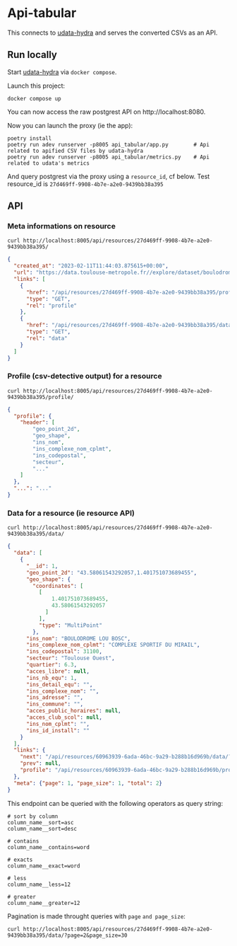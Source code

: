 # Api-tabular

This connects to [udata-hydra](https://github.com/etalab/udata-hydra) and serves the converted CSVs as an API.

## Run locally

Start [udata-hydra](https://github.com/etalab/udata-hydra) via `docker compose`.

Launch this project:

```shell
docker compose up
```

You can now access the raw postgrest API on http://localhost:8080.

Now you can launch the proxy (ie the app):

```
poetry install
poetry run adev runserver -p8005 api_tabular/app.py        # Api related to apified CSV files by udata-hydra
poetry run adev runserver -p8005 api_tabular/metrics.py    # Api related to udata's metrics
```

And query postgrest via the proxy using a `resource_id`, cf below. Test resource_id is `27d469ff-9908-4b7e-a2e0-9439bb38a395`

## API

### Meta informations on resource

```shell
curl http://localhost:8005/api/resources/27d469ff-9908-4b7e-a2e0-9439bb38a395/
```

```json
{
  "created_at": "2023-02-11T11:44:03.875615+00:00",
  "url": "https://data.toulouse-metropole.fr//explore/dataset/boulodromes/download?format=csv&timezone=Europe/Berlin&use_labels_for_header=false",
  "links": [
    {
      "href": "/api/resources/27d469ff-9908-4b7e-a2e0-9439bb38a395/profile/",
      "type": "GET",
      "rel": "profile"
    },
    {
      "href": "/api/resources/27d469ff-9908-4b7e-a2e0-9439bb38a395/data/",
      "type": "GET",
      "rel": "data"
    }
  ]
}
```

### Profile (csv-detective output) for a resource

```shell
curl http://localhost:8005/api/resources/27d469ff-9908-4b7e-a2e0-9439bb38a395/profile/
```

```json
{
  "profile": {
    "header": [
        "geo_point_2d",
        "geo_shape",
        "ins_nom",
        "ins_complexe_nom_cplmt",
        "ins_codepostal",
        "secteur",
        "..."
    ]
  },
  "...": "..."
}
```

### Data for a resource (ie resource API)

```shell
curl http://localhost:8005/api/resources/27d469ff-9908-4b7e-a2e0-9439bb38a395/data/
```

```json
{
  "data": [
    {
      "__id": 1,
      "geo_point_2d": "43.58061543292057,1.401751073689455",
      "geo_shape": {
        "coordinates": [
          [
              1.401751073689455,
              43.58061543292057
            ]
          ],
          "type": "MultiPoint"
        },
      "ins_nom": "BOULODROME LOU BOSC",
      "ins_complexe_nom_cplmt": "COMPLEXE SPORTIF DU MIRAIL",
      "ins_codepostal": 31100,
      "secteur": "Toulouse Ouest",
      "quartier": 6.3,
      "acces_libre": null,
      "ins_nb_equ": 1,
      "ins_detail_equ": "",
      "ins_complexe_nom": "",
      "ins_adresse": "",
      "ins_commune": "",
      "acces_public_horaires": null,
      "acces_club_scol": null,
      "ins_nom_cplmt": "",
      "ins_id_install": ""
    }
  ],
  "links": {
    "next": "/api/resources/60963939-6ada-46bc-9a29-b288b16d969b/data/?page=2&page_size=1",
    "prev": null,
    "profile": "/api/resources/60963939-6ada-46bc-9a29-b288b16d969b/profile/"
  },
  "meta": {"page": 1, "page_size": 1, "total": 2}
}
```

This endpoint can be queried with the following operators as query string:

```
# sort by column
column_name__sort=asc
column_name__sort=desc

# contains
column_name__contains=word

# exacts
column_name__exact=word

# less
column_name__less=12

# greater
column_name__greater=12
```

Pagination is made throught queries with `page` `and page_size`:
```
curl http://localhost:8005/api/resources/27d469ff-9908-4b7e-a2e0-9439bb38a395/data/?page=2&page_size=30
```
